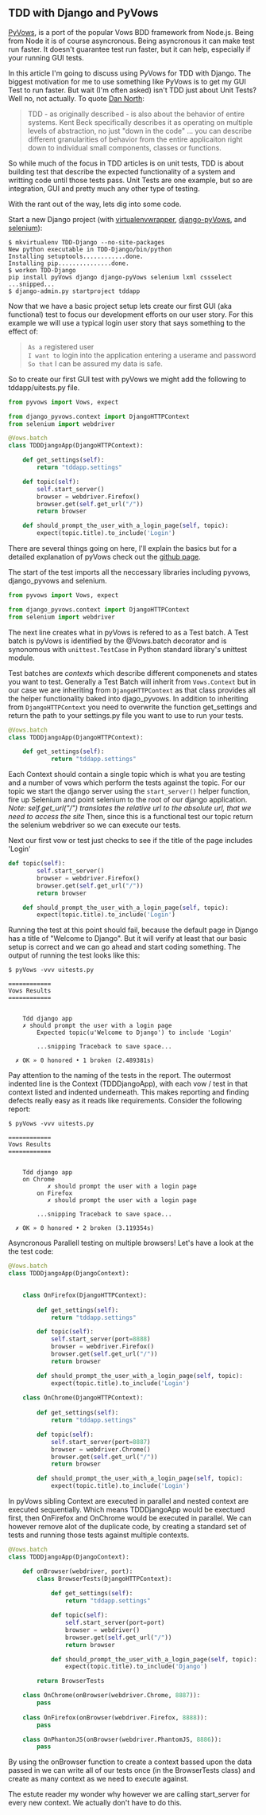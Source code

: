 ## TDD with Django and PyVows


[PyVows](http://heynemann.github.io/pyvows/), is a port of the popular Vows BDD framework from Node.js.  Being from Node it is of course asyncronous.  Being asyncronous it can make test run faster.  It doesn't guarantee test run faster, but it can help, especially if your running GUI tests.  

In this article I'm going to discuss using PyVows for TDD with Django.  The biggest motivation for me to use something like PyVows is to get my GUI Test to run faster.  But wait (I'm often asked) isn't TDD just about Unit Tests?  Well no, not actually.  To quote [Dan North](http://dannorth.net/introducing-bdd/):

> TDD - as originally described - is also about the behavior of entire systems.  Kent Beck
> specifically describes it as operating on multiple levels of abstraction, no just "down in the code"
> ... you can describe different granularities of behavior from the entire applicaiton right 
> down to individual small components, classes or functions. 

So while much of the focus in TDD articles is on unit tests, TDD is about building test that describe the expected functionality of a system and writting code until those tests pass.  Unit Tests are one example, but so are integration, GUI and pretty much any other type of testing.

With the rant out of the way, lets dig into some code.

Start a new Django project (with [virtualenvwrapper](https://bitbucket.org/dhellmann/virtualenvwrapper), [django-pyVows](http://github.com/rafaelcaricio/django-pyvows), and [selenium](https://code.google.com/p/selenium/)):

```shell
$ mkvirtualenv TDD-Django --no-site-packages
New python executable in TDD-Django/bin/python
Installing setuptools............done.
Installing pip...............done.
$ workon TDD-Django 
pip install pyVows django django-pyVows selenium lxml cssselect
...snipped...
$ django-admin.py startproject tddapp      
```

Now that we have a basic project setup lets create our first GUI (aka functional) test to focus our development efforts on our user story.  For this example we will use a typical login user story that says something to the effect of:

>`As a` registered user<br>
>`I want to` login into the application entering a userame and password<br>
>`So that` I can be assured my data is safe.

So to create our first GUI test with pyVows we might add the following to tddapp/uitests.py file. 

```python
from pyvows import Vows, expect

from django_pyvows.context import DjangoHTTPContext
from selenium import webdriver

@Vows.batch
class TDDDjangoApp(DjangoHTTPContext):

    def get_settings(self):
        return "tddapp.settings"

    def topic(self):
        self.start_server()
        browser = webdriver.Firefox()
        browser.get(self.get_url("/"))
        return browser

    def should_prompt_the_user_with_a_login_page(self, topic):
        expect(topic.title).to_include('Login')
```

There are several things going on here, I'll explain the basics but for a detailed explanation of pyVows check out the [github page](http://heynemann.github.io/pyvows/).

The start of the test imports all the neccessary libraries including pyvows, django_pyvows and selenium.

```python
from pyvows import Vows, expect

from django_pyvows.context import DjangoHTTPContext
from selenium import webdriver
```

The next line creates what in pyVows is refered to as a Test batch.  A Test batch is pyVows is identified by the @Vows.batch decorator and is synonomous with `unittest.TestCase` in Python standard library's unittest module.

Test batches are _contexts_ which describe different componenets and states you want to test.  Generally a Test Batch will inherit from `Vows.Context` but in our case we are inheriting from `DjangoHTTPContext` as that class provides all the helper functionality baked into djago_pyvows.  In addition to inheriting from `DjangoHTTPContext` you need to overwrite the function get_settings and return the path to your settings.py file you want to use to run your tests.

```python
@Vows.batch
class TDDDjangoApp(DjangoHTTPContext):

	def get_settings(self):
        	return "tddapp.settings"

``` 

Each Context should contain a single topic which is what you are testing and a number of vows which perform the tests against the topic. For our topic we start the django server using the `start_server()` helper function, fire up Selenium and point selenium to the root of our django application.  _Note: self.get_url("/") translates the relative url to the absolute url, that we need to access the site_  Then, since this is a functional test our topic return the selenium webdriver so we can execute our tests.

Next our first vow or test just checks to see if the title of the page includes 'Login'

```python
def topic(self):
        self.start_server()
        browser = webdriver.Firefox()
        browser.get(self.get_url("/"))
        return browser

    def should_prompt_the_user_with_a_login_page(self, topic):
        expect(topic.title).to_include('Login')
```

Running the test at this point should fail, because the default page in Django has a title of "Welcome to Django".  But it will verify at least that our basic setup is correct and we can go ahead and start coding something.  The output of running the test looks like this:

```shell
$ pyVows -vvv uitests.py 

============
Vows Results
============


    Tdd django app
    ✗ should prompt the user with a login page
        Expected topic(u'Welcome to Django') to include 'Login'
        
		...snipping Traceback to save space...

  ✗ OK » 0 honored • 1 broken (2.489381s)
```

Pay attention to the naming of the tests in the report.  The outermost indented line is the Context (TDDDjangoApp), with each vow / test in that context listed and indented underneath.  This makes reporting and finding defects really easy as it reads like requirements.  Consider the following report:

```shell
$ pyVows -vvv uitests.py 

============
Vows Results
============


    Tdd django app
	on Chrome
    	   ✗ should prompt the user with a login page
        on Firefox
    	   ✗ should prompt the user with a login page
 
		...snipping Traceback to save space...

  ✗ OK » 0 honored • 2 broken (3.119354s)
```

Asyncronous Parallell testing on multiple browsers!  Let's have a look at the the test code:

```python
@Vows.batch
class TDDDjangoApp(DjangoContext):

    
    class OnFirefox(DjangoHTTPContext):
        
        def get_settings(self):
            return "tddapp.settings"

        def topic(self):
            self.start_server(port=8888)
            browser = webdriver.Firefox()
            browser.get(self.get_url("/"))
            return browser

        def should_prompt_the_user_with_a_login_page(self, topic):
            expect(topic.title).to_include('Login')
    
    class OnChrome(DjangoHTTPContext):
        
        def get_settings(self):
            return "tddapp.settings"

        def topic(self):
            self.start_server(port=8887)
            browser = webdriver.Chrome()
            browser.get(self.get_url("/"))
            return browser

        def should_prompt_the_user_with_a_login_page(self, topic):
            expect(topic.title).to_include('Login')
```

In pyVows sibling Context are executed in parallel and nested context are executed sequentially.  Which means TDDDjangoApp would be exectued first, then OnFirefox and OnChrome would be executed in parallel.  We can however remove alot of the duplicate code, by creating a standard set of tests and running those tests against multiple contexts.

```python
@Vows.batch
class TDDDjangoApp(DjangoContext):

    def onBrowser(webdriver, port):
        class BrowserTests(DjangoHTTPContext):
        
            def get_settings(self):
                return "tddapp.settings"

            def topic(self):
                self.start_server(port=port)
                browser = webdriver()
                browser.get(self.get_url("/"))
                return browser

            def should_prompt_the_user_with_a_login_page(self, topic):
                expect(topic.title).to_include('Django')

        return BrowserTests

    class OnChrome(onBrowser(webdriver.Chrome, 8887)):
        pass
    
    class OnFirefox(onBrowser(webdriver.Firefox, 8888)):
        pass

    class OnPhantonJS(onBrowser(webdriver.PhantomJS, 8886)):
        pass
```

By using the onBrowser function to create a context bassed upon the data passed in we can write all of our tests once (in the BrowserTests class) and create as many context as we need to execute against.

The estute reader my wonder why however we are calling start_server for every new context.  We actually don't have to do this.



